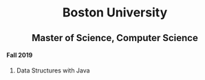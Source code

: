 <h1 align="center">Boston University</h1>
<h2 align="center">Master of Science, Computer Science</h2>
<div>
    <h4>Fall 2019</h4>
    <ol>
        <li>Data Structures with Java</li>
    </ol>
</div>
